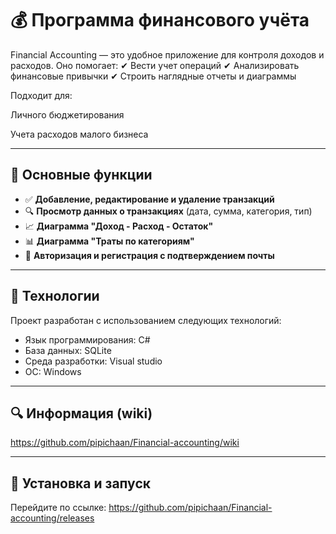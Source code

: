 # 💰 Программа финансового учёта

Financial Accounting — это удобное приложение для контроля доходов и расходов. Оно помогает:
✔ Вести учет операций
✔ Анализировать финансовые привычки
✔ Строить наглядные отчеты и диаграммы

Подходит для:

Личного бюджетирования

Учета расходов малого бизнеса

---

## 📌 Основные функции

- ✅ **Добавление, редактирование и удаление транзакций**
- 🔍 **Просмотр данных о транзакциях** (дата, сумма, категория, тип)
- 📈 **Диаграмма "Доход - Расход - Остаток"**
- 📊 **Диаграмма "Траты по категориям"**
- 👤 **Авторизация и регистрация с подтверждением почты**

---

## 🧩 Технологии

Проект разработан с использованием следующих технологий:
- Язык программирования: C#
- База данных: SQLite 
- Среда разработки: Visual studio
- ОС: Windows

---

## 🔍 Информация (wiki)

https://github.com/pipichaan/Financial-accounting/wiki


---

## 🚀 Установка и запуск

Перейдите по ссылке: https://github.com/pipichaan/Financial-accounting/releases



